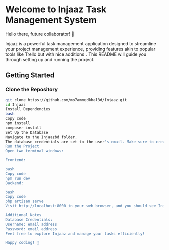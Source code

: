 # Welcome to Injaaz Task Management System

Hello there, future collaborator! 👋

Injaaz is a powerful task management application designed to streamline your project management experience, providing features akin to popular tools like Trello but with nice additions . This README will guide you through setting up and running the project.

## Getting Started

### Clone the Repository

```bash
git clone https://github.com/mo7ammedkhal3d/Injaaz.git
cd Injaaz
Install Dependencies
bash
Copy code
npm install
composer install
Set Up the Database
Navigate to the Injaazbd folder.
The database credentials are set to the user's email. Make sure to create a database and configure the connection in your .env file.
Run the Project
Open two terminal windows:

Frontend:

bash
Copy code
npm run dev
Backend:

bash
Copy code
php artisan serve
Visit http://localhost:8000 in your web browser, and you should see Injaaz up and running.

Additional Notes
Database Credentials:
Username: email address
Password: email address
Feel free to explore Injaaz and manage your tasks efficiently!

Happy coding! 🚀